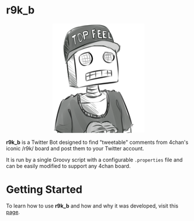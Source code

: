 # r9k_b

<p align="center">
<a href="https://github.com/do-adams/r9k_b/blob/master/r9k_b.png"><img src="/r9k_b.png" height="300" width="251"></a>
</p>

**r9k_b** is a Twitter Bot designed to find "tweetable" comments from 4chan's iconic /r9k/ board and post them to your Twitter account.

It is run by a single Groovy script with a configurable `.properties` file and can be easily modified to support any 4chan board.

# Getting Started

To learn how to use **r9k_b** and how and why it was developed, visit this [page](https://mianlabs.com/2016/10/09/making-a-4chan-twitter-bot-with-groovy-in-8-easy-steps/).
